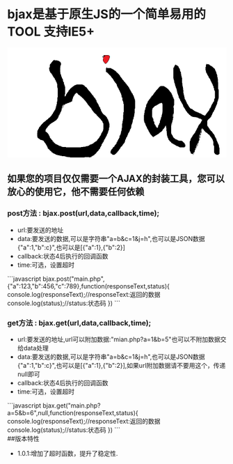 <html lang="zh">
<head>
	<meta charset="UTF-8">
</head>
<body>
	<h1>bjax是基于原生JS的一个简单易用的TOOL 支持IE5+</h1>
	<img src="https://github.com/Jon-Millent/bjax/blob/master/images/bjax.png?raw=true" />
	<h2>如果您的项目仅仅需要一个AJAX的封装工具，您可以放心的使用它，他不需要任何依赖</h2>
	<div">
		<h3>post方法 : bjax.post(url,data,callback,time);</h3>
		<ul>
			<li>url:要发送的地址</li>
			<li>data:要发送的数据,可以是字符串"a=b&c=1&j=h",也可以是JSON数据 {"a":1,"b":c}",也可以是[{"a":1},{"b":2}]</li>
			<li>callback:状态4后执行的回调函数</li>
			<li>time:可选，设置超时</li>
		</ul>
		```javascript
		bjax.post("main.php",{"a":123,"b":456,"c":789},function(responseText,status){
			console.log(responseText);//responseText:返回的数据
			console.log(status);//status:状态码
		})
		```
	</div>
	<div>
		<h3>get方法 : bjax.get(url,data,callback,time);</h3>
		<ul>
			<li>url:要发送的地址,url可以附加数据:"mian.php?a=1&b=5"也可以不附加数据交给data处理</li>
			<li>data:要发送的数据,可以是字符串"a=b&c=1&j=h",也可以是JSON数据 {"a":1,"b":c}",也可以是[{"a":1},{"b":2}],如果url附加数据请不要用这个，传递null即可</li>
			<li>callback:状态4后执行的回调函数</li>
			<li>time:可选，设置超时</li>
		</ul>
		```javascript
		bjax.get("main.php?a=5&b=6",null,function(responseText,status){
			console.log(responseText);//responseText:返回的数据
			console.log(status);//status:状态码
		})
		```
	</div>
	##版本特性
	<ul>
		<li>1.0.1:增加了超时函数，提升了稳定性.</li>
	</ul>
</body>
</html>
